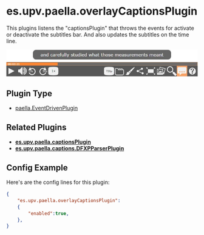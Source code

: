 ---
---

# es.upv.paella.overlayCaptionsPlugin

This plugins listens the "captionsPlugin" that throws the events for activate or deactivate the subtitles bar. And also updates the subtitles on the time line.

![](images/overlayCaptionsPlugin.jpg)

## Plugin Type

- [paella.EventDrivenPlugin](../../developers/plugin_types.md)

## Related Plugins

- [**es.upv.paella.captionsPlugin**](es.upv.paella.captionsPlugin.md)
- [**es.upv.paella.captions.DFXPParserPlugin**](es.upv.paella.captions.DFXPParserPlugin.md)


## Config Example

Here's are the config lines for this plugin:

```json
{
	"es.upv.paella.overlayCaptionsPlugin":
	{
		"enabled":true,
	},
}
```
